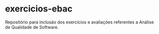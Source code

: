 # exercicios-ebac
Repositório para inclusão dos exercícios e avaliações referentes a Análise de Qualidade de Software.
